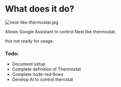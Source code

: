 # What does it do?

![nest-like-thermostat.jpg](https://raw.githubusercontent.com/sognen/homeautio-config/master/nest-like-thermostat/images/nest-like-thermostat.jpg)

Allows Google Assistant to control Nest like thermostat.

this not ready for usage.

### Todo:

* Document setup
* Complete definition of Thermostat
* Complete node-red flows
* Develop AI to control therostat